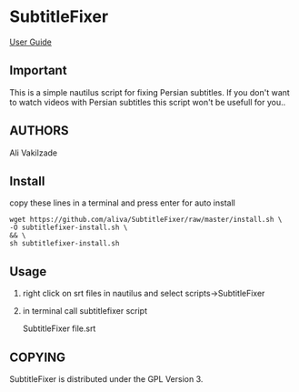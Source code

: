 # SubtitleFixer

[User Guide](http://aliva.ir/projects/subtitle-fixer-fa)

## Important

This is a simple nautilus script for fixing Persian subtitles.
If you don't want to watch videos with Persian subtitles this script won't be usefull for you..

## AUTHORS

Ali Vakilzade

## Install

copy these lines in a terminal and press enter for auto install

    wget https://github.com/aliva/SubtitleFixer/raw/master/install.sh \
    -O subtitlefixer-install.sh \
    && \
    sh subtitlefixer-install.sh

## Usage

1. right click on srt files in nautilus and select scripts->SubtitleFixer
2. in terminal call subtitlefixer script

    SubtitleFixer file.srt

## COPYING

SubtitleFixer is distributed under the GPL Version 3.
